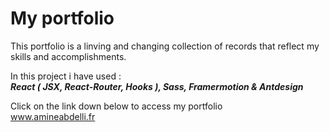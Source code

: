 <h1>My portfolio</h1>
<p>This portfolio is a linving and changing collection of records that reflect my skills and accomplishments.</p>

<p>In this project i have used : <br>
<strong><em>React ( JSX, React-Router, Hooks ), Sass, Framermotion & Antdesign</em></strong></p>

Click on the link down below to access my portfolio <br>
<a href="https://portfolio-7a7b0.web.app/">www.amineabdelli.fr</a>

